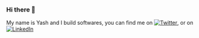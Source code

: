 ### Hi there 👋

My name is Yash and I build softwares, you can find me on [![Twitter][1.2]][1],  or on [![LinkedIn][2.2]][2]

<!-- Web icons -->

[1.2]: http://i.imgur.com/wWzX9uB.png
[2.2]: https://raw.githubusercontent.com/MartinHeinz/MartinHeinz/master/linkedin-3-16.png


<!-- Social Links -->

[1]: https://twitter.com/YashTw2
[2]: https://www.linkedin.com/in/yashendra-kumar-6a031986/
